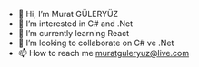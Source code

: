 - 👋 Hi, I’m Murat GÜLERYÜZ
- 👀 I’m interested in C# and .Net
- 🌱 I’m currently learning React
- 💞️ I’m looking to collaborate on C# ve .Net
- 📫 How to reach me muratguleryuz@live.com
